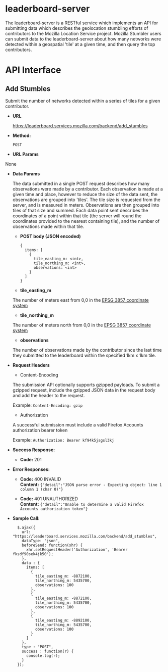 # leaderboard-server

The leaderboard-server is a RESTful service which implements an API
for submitting data which describes the geolocation stumbling efforts
of contributors to the Mozilla Location Service project.  Mozilla Stumbler
users can submit data to the leaderboard-server about how many networks
were detected within a geospatial 'tile' at a given time, and then query
the top contributors.

# API Interface

Add Stumbles
----
 Submit the number of networks detected within a series of tiles for a given contributor.

* **URL**

  https://leaderboard.services.mozilla.com/backend/add_stumbles

* **Method:**

  `POST`

*  **URL Params**

  None

* **Data Params**

  The data submitted in a single POST request describes how many observations 
  were made by a contributor.  Each observation is made at a given time and place,
  however to reduce the size of the data sent, the observations are grouped into 'tiles'.
  The tile size is requested from the server, and is measured in meters.  Observations are
  then grouped into tiles of that size and summed.  Each data point sent 
  describes the coordinates of a point within that tile (the server will round the coordinates
  provided to the nearest containing tile), and the number of observations made within that
  tile.

  * **POST body (JSON encoded)**

        {
          items: [
            {
              tile_easting_m: <int>,
              tile_northing_m: <int>,
              observations: <int>
            }
          ]
        }

  * **tile_easting_m**

  The number of meters east from 0,0 in the [EPSG 3857 coordinate system](http://spatialreference.org/ref/sr-org/7483/)

  * **tile_northing_m**

  The number of meters north from 0,0 in the [EPSG 3857 coordinate system](http://spatialreference.org/ref/sr-org/7483/)

  * **observations**

  The number of observations made by the contributor since the last time they submitted
  to the leaderboard within the specified 1km x 1km tile.

* **Request Headers**

  * Content-Encoding 

  The submission API optionally supports gzipped payloads.  To submit a gzipped
  request, include the gzipped JSON data in the request body and add the
  header to the request.

  Example: `Content-Encoding: gzip`
  
  * Authorization 

  A successful submission must include a valid Firefox Accounts authorization
  bearer token
  
  Example: `Authorization: Bearer kf94k5jsgsl3kj`

* **Success Response:**

  * **Code:** 201

* **Error Responses:**

  * **Code:** 400 INVALID  <br />
    **Content:** `{"detail":"JSON parse error - Expecting object: line 1 column 1 (char 0)"}`

  * **Code:** 401 UNAUTHORIZED <br />
    **Content:** `{"detail":"Unable to determine a valid Firefox Accounts authorization token"}`

* **Sample Call:**

        $.ajax({
          url: "https://leaderboard.services.mozilla.com/backend/add_stumbles",
          dataType: "json",
          beforeSend: function(xhr) {
            xhr.setRequestHeader('Authorization', 'Bearer fksdf90sek4jk50');
          },
          data : {
            items: [
              {
                tile_easting_m: -8872100,
                tile_northing_m: 5435700,
                observations: 100
              },
              {
                tile_easting_m: -8872100,
                tile_northing_m: 5435700,
                observations: 100
              },
              {
                tile_easting_m: -8892100,
                tile_northing_m: 5435700,
                observations: 100
              }
            ]
          },
          type : "POST",
          success : function(r) {
            console.log(r);
          }
        });
